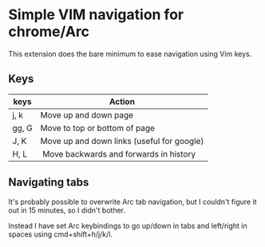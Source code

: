# Simple VIM navigation for chrome/Arc

This extension does the bare minimum to ease navigation using Vim keys.

## Keys

keys | Action
-- | --
j, k | Move up and down page
gg, G | Move to top or bottom of page
J, K | Move up and down links (useful for google)
H, L | Move backwards and forwards in history


## Navigating tabs
It's probably possible to overwrite Arc tab navigation, but I couldn't figure it out in 15 minutes, so I didn't bother.

Instead I have set Arc keybindings to go up/down in tabs and left/right in spaces using cmd+shift+h/j/k/l.

